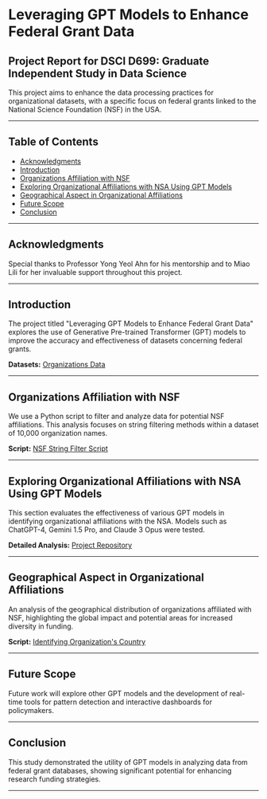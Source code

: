 # Leveraging GPT Models to Enhance Federal Grant Data

## Project Report for DSCI D699: Graduate Independent Study in Data Science

This project aims to enhance the data processing practices for organizational datasets, with a specific focus on federal grants linked to the National Science Foundation (NSF) in the USA.

---

## Table of Contents

- [Acknowledgments](#acknowledgments)
- [Introduction](#introduction)
- [Organizations Affiliation with NSF](#organizations-affiliation-with-nsf)
- [Exploring Organizational Affiliations with NSA Using GPT Models](#exploring-organizational-affiliations-with-nsa-using-gpt-models)
- [Geographical Aspect in Organizational Affiliations](#geographical-aspect-in-organizational-affiliations)
- [Future Scope](#future-scope)
- [Conclusion](#conclusion)

---

## Acknowledgments

Special thanks to Professor Yong Yeol Ahn for his mentorship and to Miao Lili for her invaluable support throughout this project.

---

## Introduction

The project titled "Leveraging GPT Models to Enhance Federal Grant Data" explores the use of Generative Pre-trained Transformer (GPT) models to improve the accuracy and effectiveness of datasets concerning federal grants.

**Datasets:** [Organizations Data](https://github.com/KrishnaTejaJ/p-llm-funding/tree/main/data)

---

## Organizations Affiliation with NSF

We use a Python script to filter and analyze data for potential NSF affiliations. This analysis focuses on string filtering methods within a dataset of 10,000 organization names.

**Script:** [NSF String Filter Script](https://github.com/KrishnaTejaJ/p-llm-funding/blob/main/Code/nsf_string_filter.ipynb)

---

## Exploring Organizational Affiliations with NSA Using GPT Models

This section evaluates the effectiveness of various GPT models in identifying organizational affiliations with the NSA. Models such as ChatGPT-4, Gemini 1.5 Pro, and Claude 3 Opus were tested.

**Detailed Analysis:** [Project Repository](https://github.com/KrishnaTejaJ/p-llm-funding/tree/main/Prompts)

---

## Geographical Aspect in Organizational Affiliations

An analysis of the geographical distribution of organizations affiliated with NSF, highlighting the global impact and potential areas for increased diversity in funding.

**Script:** [Identifying Organization's Country](https://github.com/KrishnaTejaJ/p-llm-funding/blob/main/Prompts/PartTwo/NoInContext/prompts_and_outputs_20.ipynb)

---

## Future Scope

Future work will explore other GPT models and the development of real-time tools for pattern detection and interactive dashboards for policymakers.

---

## Conclusion

This study demonstrated the utility of GPT models in analyzing data from federal grant databases, showing significant potential for enhancing research funding strategies.

---


